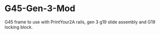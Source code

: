 # G45-Gen-3-Mod
G45 frame to use with PrintYour2A rails, gen 3 g19 slide assembly and G19 locking block.
